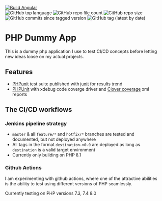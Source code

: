[![Build Angular](https://github.com/JoSSte/PHPDummyApp/actions/workflows/main.yml/badge.svg)](https://github.com/JoSSte/PHPDummyApp/actions/workflows/main.yml)  
![GitHub top language](https://img.shields.io/github/languages/top/JoSSte/PHPDummyApp) 
![GitHub repo file count](https://img.shields.io/github/directory-file-count/JoSSte/PHPDummyApp) 
![GitHub repo size](https://img.shields.io/github/repo-size/JoSSte/PHPDummyApp)   
![GitHub commits since tagged version](https://img.shields.io/github/commits-since/JoSSte/PHPDummyApp/latest) 
![GitHub tag (latest by date)](https://img.shields.io/github/v/tag/JoSSte/PHPDummyApp)

# PHP Dummy App
This is a dummy php application I use to test CI/CD concepts before letting new ideas loose on my actual projects.

## Features
* [PHPunit](https://phpunit.readthedocs.io/en/9.5/writing-tests-for-phpunit.html) test suite published with [junit](https://phpunit.readthedocs.io/en/9.5/configuration.html?highlight=junit#the-junit-element) for results trend
* [PHPUnit](https://phpunit.readthedocs.io/en/9.5/code-coverage-analysis.html) with xdebug code coverge driver and [Clover coverage](https://openclover.org/) xml reports



## The CI/CD workflows

### Jenkins pipeline strategy
* `master` & all `feature/*` and `hotfix/*` branches are tested and documented, but not deployed anywhere
* All tags in the format `destination-v0.0` are deployed as long as `destination` is a valid target environment
* Currently only building on PHP 8.1

### Github Actions
I am experimenting with github actions, where one of the attractive abilities is the ability to test using different versions of PHP seamlessly.  

Currently testing on PHP versions 7.3, 7.4 8.0
